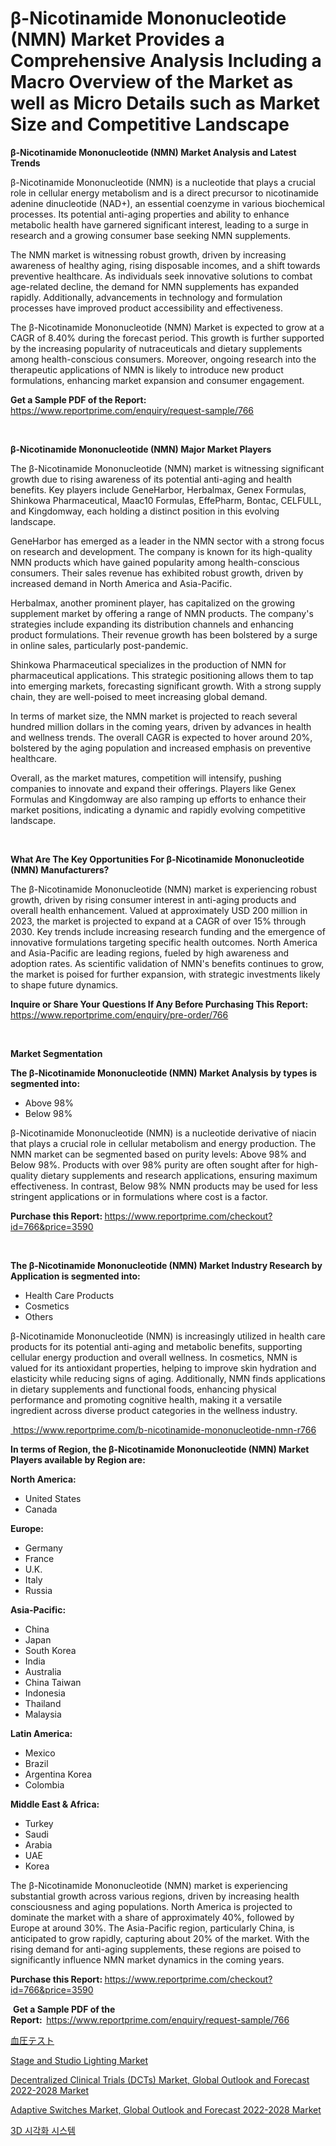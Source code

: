 <p><h1>β-Nicotinamide Mononucleotide (NMN) Market Provides a Comprehensive Analysis Including a Macro Overview of the Market as well as Micro Details such as Market Size and Competitive Landscape</h1></p><p><strong>β-Nicotinamide Mononucleotide (NMN) Market Analysis and Latest Trends</strong></p>
<p><p>β-Nicotinamide Mononucleotide (NMN) is a nucleotide that plays a crucial role in cellular energy metabolism and is a direct precursor to nicotinamide adenine dinucleotide (NAD+), an essential coenzyme in various biochemical processes. Its potential anti-aging properties and ability to enhance metabolic health have garnered significant interest, leading to a surge in research and a growing consumer base seeking NMN supplements.</p><p>The NMN market is witnessing robust growth, driven by increasing awareness of healthy aging, rising disposable incomes, and a shift towards preventive healthcare. As individuals seek innovative solutions to combat age-related decline, the demand for NMN supplements has expanded rapidly. Additionally, advancements in technology and formulation processes have improved product accessibility and effectiveness.</p><p>The β-Nicotinamide Mononucleotide (NMN) Market is expected to grow at a CAGR of 8.40% during the forecast period. This growth is further supported by the increasing popularity of nutraceuticals and dietary supplements among health-conscious consumers. Moreover, ongoing research into the therapeutic applications of NMN is likely to introduce new product formulations, enhancing market expansion and consumer engagement.</p></p>
<p><strong>Get a Sample PDF of the Report:&nbsp;</strong> <a href="https://www.reportprime.com/enquiry/request-sample/766">https://www.reportprime.com/enquiry/request-sample/766</a></p>
<p>&nbsp;</p>
<p><strong>β-Nicotinamide Mononucleotide (NMN) Major Market Players</strong></p>
<p><p>The β-Nicotinamide Mononucleotide (NMN) market is witnessing significant growth due to rising awareness of its potential anti-aging and health benefits. Key players include GeneHarbor, Herbalmax, Genex Formulas, Shinkowa Pharmaceutical, Maac10 Formulas, EffePharm, Bontac, CELFULL, and Kingdomway, each holding a distinct position in this evolving landscape.</p><p>GeneHarbor has emerged as a leader in the NMN sector with a strong focus on research and development. The company is known for its high-quality NMN products which have gained popularity among health-conscious consumers. Their sales revenue has exhibited robust growth, driven by increased demand in North America and Asia-Pacific.</p><p>Herbalmax, another prominent player, has capitalized on the growing supplement market by offering a range of NMN products. The company's strategies include expanding its distribution channels and enhancing product formulations. Their revenue growth has been bolstered by a surge in online sales, particularly post-pandemic.</p><p>Shinkowa Pharmaceutical specializes in the production of NMN for pharmaceutical applications. This strategic positioning allows them to tap into emerging markets, forecasting significant growth. With a strong supply chain, they are well-poised to meet increasing global demand.</p><p>In terms of market size, the NMN market is projected to reach several hundred million dollars in the coming years, driven by advances in health and wellness trends. The overall CAGR is expected to hover around 20%, bolstered by the aging population and increased emphasis on preventive healthcare.</p><p>Overall, as the market matures, competition will intensify, pushing companies to innovate and expand their offerings. Players like Genex Formulas and Kingdomway are also ramping up efforts to enhance their market positions, indicating a dynamic and rapidly evolving competitive landscape.</p></p>
<p>&nbsp;</p>
<p><strong>What Are The Key Opportunities For β-Nicotinamide Mononucleotide (NMN) Manufacturers?</strong></p>
<p><p>The β-Nicotinamide Mononucleotide (NMN) market is experiencing robust growth, driven by rising consumer interest in anti-aging products and overall health enhancement. Valued at approximately USD 200 million in 2023, the market is projected to expand at a CAGR of over 15% through 2030. Key trends include increasing research funding and the emergence of innovative formulations targeting specific health outcomes. North America and Asia-Pacific are leading regions, fueled by high awareness and adoption rates. As scientific validation of NMN's benefits continues to grow, the market is poised for further expansion, with strategic investments likely to shape future dynamics.</p></p>
<p><strong>Inquire or Share Your Questions If Any Before Purchasing This Report:</strong> <a href="https://www.reportprime.com/enquiry/pre-order/766">https://www.reportprime.com/enquiry/pre-order/766</a></p>
<p>&nbsp;</p>
<p><strong>Market Segmentation</strong></p>
<p><strong>The β-Nicotinamide Mononucleotide (NMN) Market Analysis by types is segmented into:</strong></p>
<p><ul><li>Above 98%</li><li>Below 98%</li></ul></p>
<p><p>β-Nicotinamide Mononucleotide (NMN) is a nucleotide derivative of niacin that plays a crucial role in cellular metabolism and energy production. The NMN market can be segmented based on purity levels: Above 98% and Below 98%. Products with over 98% purity are often sought after for high-quality dietary supplements and research applications, ensuring maximum effectiveness. In contrast, Below 98% NMN products may be used for less stringent applications or in formulations where cost is a factor.</p></p>
<p><strong>Purchase this Report:&nbsp;</strong><a href="https://www.reportprime.com/checkout?id=766&price=3590">https://www.reportprime.com/checkout?id=766&price=3590</a></p>
<p>&nbsp;</p>
<p><strong>The β-Nicotinamide Mononucleotide (NMN) Market Industry Research by Application is segmented into:</strong></p>
<p><ul><li>Health Care Products</li><li>Cosmetics</li><li>Others</li></ul></p>
<p><p>β-Nicotinamide Mononucleotide (NMN) is increasingly utilized in health care products for its potential anti-aging and metabolic benefits, supporting cellular energy production and overall wellness. In cosmetics, NMN is valued for its antioxidant properties, helping to improve skin hydration and elasticity while reducing signs of aging. Additionally, NMN finds applications in dietary supplements and functional foods, enhancing physical performance and promoting cognitive health, making it a versatile ingredient across diverse product categories in the wellness industry.</p></p>
<p><a href="https://www.reportprime.com/b-nicotinamide-mononucleotide-nmn-r766">&nbsp;https://www.reportprime.com/b-nicotinamide-mononucleotide-nmn-r766</a></p>
<p><strong>In terms of Region, the β-Nicotinamide Mononucleotide (NMN) Market Players available by Region are:</strong></p>
<p>
    <p> <strong> North America: </strong>
        <ul>
            <li>United States</li>
            <li>Canada</li>
        </ul>
        </p> 
    <p> <strong> Europe: </strong>
        <ul>
            <li>Germany</li>
            <li>France</li>
            <li>U.K.</li>
            <li>Italy</li>
            <li>Russia</li>
        </ul>
        </p> 
    <p> <strong> Asia-Pacific: </strong>
        <ul>
            <li>China</li>
            <li>Japan</li>
            <li>South Korea</li>
            <li>India</li>
            <li>Australia</li>
            <li>China Taiwan</li>
            <li>Indonesia</li>
            <li>Thailand</li>
            <li>Malaysia</li>
        </ul>
        </p> 
    <p> <strong> Latin America: </strong>
        <ul>
            <li>Mexico</li>
            <li>Brazil</li>
            <li>Argentina Korea</li>
            <li>Colombia</li>
        </ul>
        </p> 
    <p> <strong> Middle East & Africa: </strong>
        <ul>
            <li>Turkey</li>
            <li>Saudi</li>
            <li>Arabia</li>
            <li>UAE</li>
            <li>Korea</li>
        </ul>
    </p>
    </p>
<p><p>The β-Nicotinamide Mononucleotide (NMN) market is experiencing substantial growth across various regions, driven by increasing health consciousness and aging populations. North America is projected to dominate the market with a share of approximately 40%, followed by Europe at around 30%. The Asia-Pacific region, particularly China, is anticipated to grow rapidly, capturing about 20% of the market. With the rising demand for anti-aging supplements, these regions are poised to significantly influence NMN market dynamics in the coming years.</p></p>
<p><strong>Purchase this Report: </strong><a href="https://www.reportprime.com/checkout?id=766&price=3590">https://www.reportprime.com/checkout?id=766&price=3590</a></p>
<p>&nbsp;<strong>Get a Sample PDF of the Report:&nbsp;&nbsp;</strong><a href="https://www.reportprime.com/enquiry/request-sample/766">https://www.reportprime.com/enquiry/request-sample/766</a></p>
<p><strong></strong></p>
<p><p><a href="https://medium.com/@evekerluke2023/%E8%A1%80%E5%9C%A7%E3%83%86%E3%82%B9%E3%83%88%E5%B8%82%E5%A0%B4%E3%81%AE%E8%A6%8B%E9%80%9A%E3%81%97-%E5%AE%8C%E5%85%A8%E3%81%AA%E6%A5%AD%E7%95%8C%E5%88%86%E6%9E%90-2024%E5%B9%B4%E3%81%8B%E3%82%892031%E5%B9%B4-540f9c1be03a">血圧テスト</a></p><p><a href="https://medium.com/@jacobwilkins67/stage-and-studio-lighting-market-industry-trends-and-forecast-for-period-from-2024-to-2031-c35caed9b413">Stage and Studio Lighting Market</a></p><p><a href="https://www.linkedin.com/pulse/global-decentralized-clinical-trials-dcts-market-outlook-forecast-mlgpf?trackingId=fbg%2B%2Bnx%2BRTGd0i%2BOHNhTeQ%3D%3D">Decentralized Clinical Trials (DCTs) Market, Global Outlook and Forecast 2022-2028 Market</a></p><p><a href="https://www.linkedin.com/pulse/global-perspectives-adaptive-switches-market-outlook-forecast-l5sif?trackingId=pRuAVDq1TdGXBvZBdblVXg%3D%3D">Adaptive Switches Market, Global Outlook and Forecast 2022-2028 Market</a></p><p><a href="https://medium.com/@coremtymerich56566/3d-%EC%8B%9C%EA%B0%81%ED%99%94-%EC%8B%9C%EC%8A%A4%ED%85%9C-%EC%8B%9C%EC%9E%A5-%EA%B8%80%EB%A1%9C%EB%B2%8C-%EC%8B%9C%EC%9E%A5-%EB%8F%99%ED%96%A5-%EB%B0%8F-%EC%8B%9C%EC%9E%A5-%EC%98%88%EC%B8%A1-2024-2031-40bfed149bd5">3D 시각화 시스템</a></p></p>